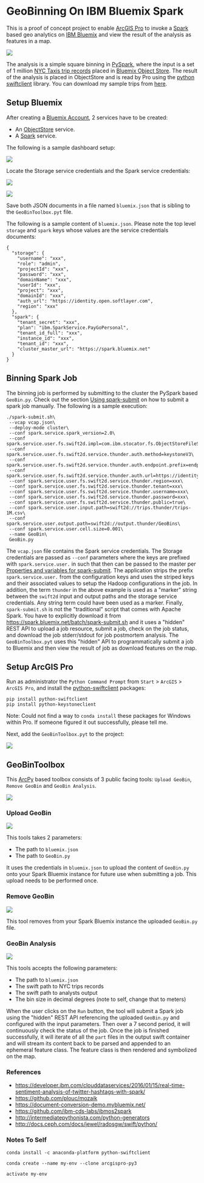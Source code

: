 # GeoBinning On IBM Bluemix Spark

This is a proof of concept project to enable [ArcGIS Pro](https://pro.arcgis.com/en/pro-app/) to invoke a [Spark](https://console.ng.bluemix.net/catalog/services/apache-spark) based geo analytics on [IBM Bluemix](https://www.ibm.com/cloud-computing/bluemix/what-is-bluemix) and view the result of the analysis as features in a map.

![](media/Pro.png)

The analysis is a simple square binning in [PySpark](http://spark.apache.org/docs/2.1.0/programming-guide.html), where the input is a set of 1 million [NYC Taxis trip records](http://www.nyc.gov/html/tlc/html/about/trip_record_data.shtml) placed in [Bluemix Object Store](https://console.ng.bluemix.net/catalog/services/object-storage).  The result of the analysis is placed in ObjectStore and is read by Pro using the [python swiftclient](https://docs.openstack.org/developer/python-swiftclient/) library. You can download my sample trips from [here](https://dl.dropboxusercontent.com/u/2193160/trips-1M.csv.zip).

## Setup Bluemix

After creating a [Bluemix Account](https://console.ng.bluemix.net/registration/), 2 services have to be created:

- An [ObjectStore](https://console.ng.bluemix.net/docs/services/ObjectStorage/index.html) service.
- A [Spark](https://console.ng.bluemix.net/docs/services/AnalyticsforApacheSpark/index.html) service.

The following is a sample dashboard setup:

![](media/BluemixApp.png)

Locate the Storage service credentials and the Spark service credentials:

![](media/OSCredentials.png)

![](media/SparkCredentials.png)

Save both JSON documents in a file named `bluemix.json` that is sibling to the `GeoBinToolbox.pyt` file.

The following is a sample content of `bluemix.json`.  Please note the top level `storage` and `spark` keys whose values are the service credentials documents:

```
{
  "storage": {
    "username": "xxx",
    "role": "admin",
    "projectId": "xxx",
    "password": "xxx",
    "domainName": "xxx",
    "userId": "xxx",
    "project": "xxx",
    "domainId": "xxx",
    "auth_url": "https://identity.open.softlayer.com",
    "region": "xxx"
  },
  "spark": {
    "tenant_secret": "xxx",
    "plan": "ibm.SparkService.PayGoPersonal",
    "tenant_id_full": "xxx",
    "instance_id": "xxx",
    "tenant_id": "xxx",
    "cluster_master_url": "https://spark.bluemix.net"
  }
}
```

## Binning Spark Job

The binning job is performed by submitting to the cluster the PySpark based `GeoBin.py`. Check out the section [Using spark-submit](https://console.ng.bluemix.net/docs/services/AnalyticsforApacheSpark/index-gentopic4.html#using_spark-submit) on how to submit a spark job manually.  The following is a sample execution:

```
./spark-submit.sh\
 --vcap vcap.json\
 --deploy-mode cluster\
 --conf spark.service.spark_version=2.0\
 --conf spark.service.user.fs.swift2d.impl=com.ibm.stocator.fs.ObjectStoreFileSystem\
 --conf spark.service.user.fs.swift2d.service.thunder.auth.method=keystoneV3\
 --conf spark.service.user.fs.swift2d.service.thunder.auth.endpoint.prefix=endpoints\
 --conf spark.service.user.fs.swift2d.service.thunder.auth.url=https://identity.open.softlayer.com/v3/auth/tokens\
 --conf spark.service.user.fs.swift2d.service.thunder.region=xxx\
 --conf spark.service.user.fs.swift2d.service.thunder.tenant=xxx\
 --conf spark.service.user.fs.swift2d.service.thunder.username=xxx\
 --conf spark.service.user.fs.swift2d.service.thunder.password=xxx\
 --conf spark.service.user.fs.swift2d.service.thunder.public=true\
 --conf spark.service.user.input.path=swift2d://trips.thunder/trips-1M.csv\
 --conf spark.service.user.output.path=swift2d://output.thunder/GeoBins\
 --conf spark.service.user.cell.size=0.001\
 --name GeoBin\
 GeoBin.py
```

The `vcap.json` file contains the Spark service credentials. The Storage credentials are passed as `--conf` parameters where the keys are prefixed with `spark.service.user.` in such that then can be passed to the master per [Properties and variables for spark-submit](https://console.ng.bluemix.net/docs/services/AnalyticsforApacheSpark/index-gentopic4.html#spark-submit_properties).  The application strips the prefix `spark.service.user.` from the configuration keys and uses the striped keys and their associated values to setup the Hadoop configurations in the job. In addition, the term `thunder` in the above example is used as a "marker" string between the `swift2d` input and output paths and the storage service credentials. Any string term could have been used as a marker. Finally, `spark-submit.sh` is not the "traditional" script that comes with Apache Spark. You have to explicitly download it from <https://spark.bluemix.net/batch/spark-submit.sh> and it uses a "hidden" REST API to upload a job resource, submit a job, check on the job status, and download the job stderr/stdout for job postmortem analysis.  The `GeoBinToolbox.pyt` uses this "hidden" API to programmatically submit a job to Bluemix and then view the result of job as download features on the map.

## Setup ArcGIS Pro

Run as administrator the `Python Command Prompt` from `Start` > `ArcGIS` > `ArcGIS Pro`, and install the [python-swiftclient](https://www.swiftstack.com/docs/integration/python-swiftclient.html) packages:

```
pip install python-swiftclient
pip install python-keystoneclient
```

Note: Could not find a way to `conda install` these packages for Windows within Pro.  If someone figured it out successfully, please tell me.

Next, add the `GeoBinToolbox.pyt` to the project:

![](media/AddToolbox.png)

## GeoBinToolbox

This [ArcPy](http://pro.arcgis.com/en/pro-app/arcpy/get-started/what-is-arcpy-.htm) based toolbox consists of 3 public facing tools: `Upload GeoBin`, `Remove GeoBin` and `GeoBin Analysis`.

![](media/GeoBinToolbox.png)

### Upload GeoBin

![](media/GeoBinUpload.png)

This tools takes 2 parameters:

- The path to `bluemix.json`
- The path to `GeoBin.py`

It uses the credentials in `bluemix.json` to upload the content of `GeoBin.py` onto your Spark Bluemix instance for future use when submitting a job.  This upload needs to be performed once.

### Remove GeoBin

![](media/GeoBinRemove.png)

This tool removes from your Spark Bluemix instance the uploaded `GeoBin.py` file.

### GeoBin Analysis

![](media/GeoBinAnalysis.png)

This tools accepts the following parameters:

- The path to `bluemix.json`
- The swift path to NYC trips records
- The swift path to analysts output
- The bin size in decimal degrees (note to self, change that to meters)

When the user clicks on the `Run` button, the tool will submit a Spark job using the "hidden" REST API referencing the uploaded `GeoBin.py` and configured with the input parameters.  Then over a 7 second period, it will continuously check the status of the job. Once the job is finished successfully, it will iterate of all the `part` files in the output swift container and will stream its content back to be parsed and appended to an ephemeral feature class.  The feature class is then rendered and symbolized on the map.

### References

- <https://developer.ibm.com/clouddataservices/2016/01/15/real-time-sentiment-analysis-of-twitter-hashtags-with-spark/>
- <https://github.com/plouc/mozaik>
- <https://document-conversion-demo.mybluemix.net/>
- <https://github.com/ibm-cds-labs/ibmos2spark>
- <http://intermediatepythonista.com/python-generators>
- <http://docs.ceph.com/docs/jewel/radosgw/swift/python/>

### Notes To Self

```
conda install -c anaconda-platform python-swiftclient
```

```
conda create --name my-env --clone arcgispro-py3
```

```
activate my-env
```
